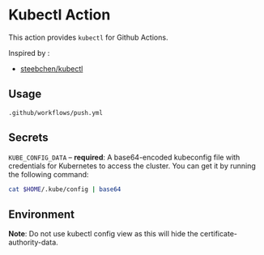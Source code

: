 # Kubectl Action

This action provides `kubectl` for Github Actions.

Inspired by :

- [steebchen/kubectl](https://github.com/marketplace/actions/kubernetes-cli-kubectl)

## Usage

`.github/workflows/push.yml`

## Secrets

`KUBE_CONFIG_DATA` – **required**: A base64-encoded kubeconfig file with credentials for Kubernetes to access the cluster. You can get it by running the following command:

```bash
cat $HOME/.kube/config | base64
```

## Environment

**Note**: Do not use kubectl config view as this will hide the certificate-authority-data.
